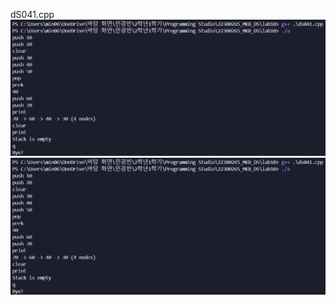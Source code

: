 dS041.cpp <br>
<img src = "https://github.com/min06150315/22300265_MKB_DS/blob/main/lab10/result/ds041_1.png">
<img src = "https://github.com/min06150315/22300265_MKB_DS/blob/main/lab10/result/ds041_1.png">
